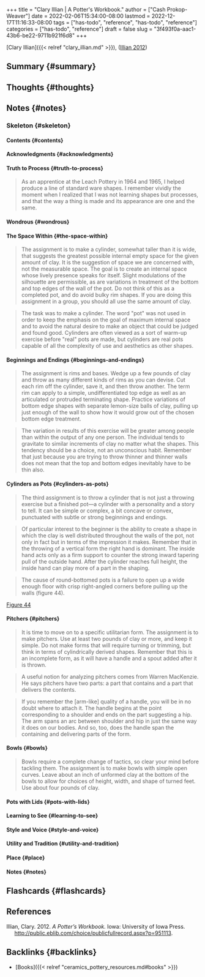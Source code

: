 +++
title = "Clary Illian | A Potter's Workbook."
author = ["Cash Prokop-Weaver"]
date = 2022-02-06T15:34:00-08:00
lastmod = 2022-12-17T11:16:33-08:00
tags = ["has-todo", "reference", "has-todo", "reference"]
categories = ["has-todo", "reference"]
draft = false
slug = "3f493f0a-aac1-43b6-be22-9711b921f6d8"
+++

[Clary Illian]({{< relref "clary_illian.md" >}}), (<a href="#citeproc_bib_item_1">Illian 2012</a>)


## Summary {#summary}


## Thoughts {#thoughts}


## Notes {#notes}


### Skeleton {#skeleton}


#### Contents {#contents}


#### Acknowledgments {#acknowledgments}


#### Truth to Process {#truth-to-process}

> As an apprentice at the Leach Pottery in 1964 and 1965, I helped produce a line of standard ware shapes. I remember vividly the moment when I realized that I was not learning shapes but processes, and that the way a thing is made and its appearance are one and the same.


#### Wondrous {#wondrous}


#### The Space Within {#the-space-within}

> The assignment is to make a cylinder, somewhat taller than it is wide, that suggests the greatest possible internal empty space for the given amount of clay. It is the suggestion of space we are concerned with, not the measurable space. The goal is to create an internal space whose lively presence speaks for itself. Slight modulations of the silhouette are permissible, as are variations in treatment of the bottom and top edges of the wall of the pot. Do not think of this as a completed pot, and do avoid bulky rim shapes. If you are doing this assignment in a group, you should all use the same amount of clay.

<!--quoteend-->

> The task was to make a cylinder. The word "pot" was not used in order to keep the emphasis on the goal of maximum internal space and to avoid the natural desire to make an object that could be judged and found good. Cylinders are often viewed as a sort of warm-up exercise before "real" pots are made, but cylinders are real pots capable of all the complexity of use and aesthetics as other shapes.


#### Beginnings and Endings {#beginnings-and-endings}

> The assignment is rims and bases. Wedge up a few pounds of clay and throw as many different kinds of rims as you can devise. Cut each rim off the cylinder, save it, and then throw another. The term rim can apply to a simple, undifferentiated top edge as well as an articulated or protruded terminating shape. Practice variations of bottom edge shapes with separate lemon-size balls of clay, pulling up just enough of the wall to show how it would grow out of the chosen bottom edge treatment.

<!--quoteend-->

> The variation in results of this exercise will be greater among people than within the output of any one person. The individual tends to gravitate to similar increments of clay no matter what the shapes. This tendency should be a choice, not an unconscious habit. Remember that just because you are trying to throw thinner and thinner walls does not mean that the top and bottom edges inevitably have to be thin also.


#### Cylinders as Pots {#cylinders-as-pots}

> The third assignment is to throw a cylinder that is not just a throwing exercise but a finished pot—a cylinder with a personality and a story to tell. It can be simple or complex, a bit concave or convex, punctuated with subtle or strong beginnings and endings.

<!--quoteend-->

> Of particular interest to the beginner is the ability to create a shape in which the clay is well distributed throughout the walls of the pot, not only in fact but in terms of the impression it makes. Remember that in the throwing of a vertical form the right hand is dominant. The inside hand acts only as a firm support to counter the strong inward tapering pull of the outside hand. After the cylinder reaches full height, the inside hand can play more of a part in the shaping.

<!--quoteend-->

> The cause of round-bottomed pots is a failure to open up a wide enough floor with crisp right-angled corners before pulling up the walls (figure 44).

[Figure 44](/ox-hugo/a-potters-workbook-figure-44.png)


#### Pitchers {#pitchers}

> It is time to move on to a specific utilitarian form. The assignment is to make pitchers. Use at least two pounds of clay or more, and keep it simple. Do not make forms that will require turning or trimming, but think in terms of cylindrically derived shapes. Remember that this is an incomplete form, as it will have a handle and a spout added after it is thrown.

<!--quoteend-->

> A useful notion for analyzing pitchers comes from Warren MacKenzie. He says pitchers have two parts: a part that contains and a part that delivers the contents.

<!--quoteend-->

> If you remember the [arm-like] quality of a handle, you will be in no doubt where to attach it. The handle begins at the point corresponding to a shoulder and ends on the part suggesting a hip. The arm spans an arc between shoulder and hip in just the same way it does on our bodies. And so, too, does the handle span the containing and delivering parts of the form.


#### Bowls {#bowls}

> Bowls require a complete change of tactics, so clear your mind before tackling them. The assignment is to make bowls with simple open curves. Leave about an inch of unformed clay at the bottom of the bowls to allow for choices of height, width, and shape of turned feet. Use about four pounds of clay.


#### Pots with Lids {#pots-with-lids}


#### Learning to See {#learning-to-see}


#### Style and Voice {#style-and-voice}


#### Utility and Tradition {#utility-and-tradition}


#### Place {#place}


#### Notes {#notes}


## Flashcards {#flashcards}

## References

<style>.csl-entry{text-indent: -1.5em; margin-left: 1.5em;}</style><div class="csl-bib-body">
  <div class="csl-entry"><a id="citeproc_bib_item_1"></a>Illian, Clary. 2012. <i>A Potter’s Workbook.</i> Iowa: University of Iowa Press. <a href="http://public.eblib.com/choice/publicfullrecord.aspx?p=951113">http://public.eblib.com/choice/publicfullrecord.aspx?p=951113</a>.</div>
</div>


## Backlinks {#backlinks}

-   [Books]({{< relref "ceramics_pottery_resources.md#books" >}})
